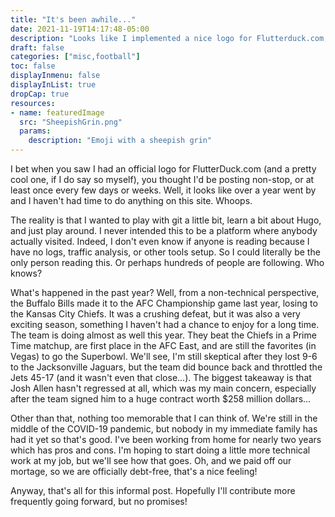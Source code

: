 ```yaml
---
title: "It's been awhile..."
date: 2021-11-19T14:17:48-05:00
description: "Looks like I implemented a nice logo for Flutterduck.com, and then vanished... Not promising I'll be back frequently, but I will try to be a bit more frequent with my posts"
draft: false
categories: ["misc,football"]
toc: false
displayInmenu: false
displayInList: true
dropCap: true
resources:
- name: featuredImage
  src: "SheepishGrin.png"
  params:
    description: "Emoji with a sheepish grin"
---
```

I bet when you saw I had an official logo for FlutterDuck.com (and a pretty cool one, if I do say so myself), you thought I'd be
posting non-stop, or at least once every few days or weeks. Well, it looks like over a year went by and I haven't had time to
do anything on this site. Whoops.

The reality is that I wanted to play with git a little bit, learn a bit about Hugo, and just play around. I never intended this
to be a platform where anybody actually visited. Indeed, I don't even know if anyone is reading because I have no logs, traffic
analysis, or other tools setup. So I could literally be the only person reading this. Or perhaps hundreds of people are following. 
Who knows?

What's happened in the past year? Well, from a non-technical perspective, the Buffalo Bills made it to the AFC Championship game
last year, losing to the Kansas City Chiefs. It was a crushing defeat, but it was also a very exciting season, something I haven't
had a chance to enjoy for a long time. The team is doing almost as well this year. They beat the Chiefs in a Prime Time 
matchup, are first place in the AFC East, and are still the favorites (in Vegas) to go the Superbowl. We'll see, I'm still 
skeptical after they lost 9-6 to the Jacksonville Jaguars, but the team did bounce back and throttled the Jets 45-17 (and it
wasn't even that close...). The biggest takeaway is that Josh Allen hasn't regressed at all, which was my main concern, especially
after the team signed him to a huge contract worth $258 million dollars...

Other than that, nothing too memorable that I can think of. We're still in the middle of the COVID-19 pandemic, but nobody in
my immediate family has had it yet so that's good. I've been working from home for nearly two years which has pros and cons. I'm
hoping to start doing a little more technical work at my job, but we'll see how that goes. Oh, and we paid off our mortage, so
we are officially debt-free, that's a nice feeling!

Anyway, that's all for this informal post. Hopefully I'll contribute more frequently going forward, but no promises!
